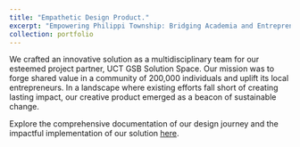 ```yaml
---
title: "Empathetic Design Product."
excerpt: "Empowering Philippi Township: Bridging Academia and Entrepreneurship through the UCT GSB Solution Space Fellowship Programme. <br/><img src='/images/d_school.jpg'>"
collection: portfolio
---
```


We crafted an innovative solution as a multidisciplinary team for our esteemed project partner, UCT GSB Solution Space. Our mission was to forge shared value in a community of 200,000 individuals and uplift its local entrepreneurs. In a landscape where existing efforts fall short of creating lasting impact, our creative product emerged as a beacon of sustainable change.

Explore the comprehensive documentation of our design journey and the impactful implementation of our solution [here](https://drive.google.com/file/d/1Ruvutw_tEmB-eHPldYEiaHhzgelmQnpq/view?usp=sharing).
